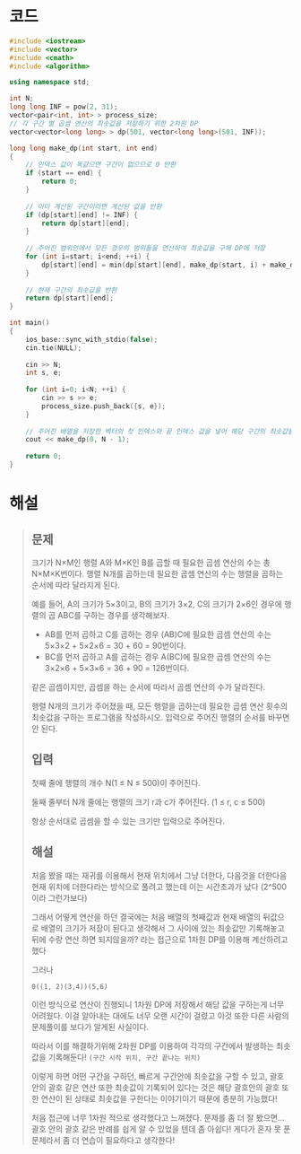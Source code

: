 # 코드

```c++
#include <iostream>
#include <vector>
#include <cmath>
#include <algorithm>

using namespace std;

int N;
long long INF = pow(2, 31);
vector<pair<int, int> > process_size;
// 각 구간 별 곱셈 연산의 최솟값을 저장하기 위한 2차원 DP
vector<vector<long long> > dp(501, vector<long long>(501, INF)); 

long long make_dp(int start, int end)
{
    // 인덱스 값이 똑같으면 구간이 없으므로 0 반환
    if (start == end) {
        return 0;
    }
    
    // 이미 계산된 구간이라면 계산된 값을 반환
    if (dp[start][end] != INF) {
        return dp[start][end];
    }
    
    // 주어진 범위안에서 모든 경우의 범위들을 연산하여 최솟값을 구해 DP에 저장
    for (int i=start; i<end; ++i) {
        dp[start][end] = min(dp[start][end], make_dp(start, i) + make_dp(i+1, end) + (process_size[start].first * process_size[i].second * process_size[end].second));
    }
    
    // 현재 구간의 최솟값을 반환
    return dp[start][end];
}

int main()
{
    ios_base::sync_with_stdio(false);
    cin.tie(NULL);
    
    cin >> N;
    int s, e;
    
    for (int i=0; i<N; ++i) {
        cin >> s >> e;
        process_size.push_back({s, e});
    }
    
    // 주어진 배열을 저장한 벡터의 첫 인덱스와 끝 인덱스 값을 넣어 해당 구간의 최솟값을 출력한다.
    cout << make_dp(0, N - 1);
    
    return 0;
}

```



# 해설

> ## 문제
>
> 크기가 N×M인 행렬 A와 M×K인 B를 곱할 때 필요한 곱셈 연산의 수는 총 N×M×K번이다. 행렬 N개를 곱하는데 필요한 곱셈 연산의 수는 행렬을 곱하는 순서에 따라 달라지게 된다.
>
> 예를 들어, A의 크기가 5×3이고, B의 크기가 3×2, C의 크기가 2×6인 경우에 행렬의 곱 ABC를 구하는 경우를 생각해보자.
>
> - AB를 먼저 곱하고 C를 곱하는 경우 (AB)C에 필요한 곱셈 연산의 수는 5×3×2 + 5×2×6 = 30 + 60 = 90번이다.
> - BC를 먼저 곱하고 A를 곱하는 경우 A(BC)에 필요한 곱셈 연산의 수는 3×2×6 + 5×3×6 = 36 + 90 = 126번이다.
>
> 같은 곱셈이지만, 곱셈을 하는 순서에 따라서 곱셈 연산의 수가 달라진다.
>
> 행렬 N개의 크기가 주어졌을 때, 모든 행렬을 곱하는데 필요한 곱셈 연산 횟수의 최솟값을 구하는 프로그램을 작성하시오. 입력으로 주어진 행렬의 순서를 바꾸면 안 된다.
>
> ## 입력
>
> 첫째 줄에 행렬의 개수 N(1 ≤ N ≤ 500)이 주어진다.
>
> 둘째 줄부터 N개 줄에는 행렬의 크기 r과 c가 주어진다. (1 ≤ r, c ≤ 500)
>
> 항상 순서대로 곱셈을 할 수 있는 크기만 입력으로 주어진다.
>
> ## 해설
>
> 처음 봤을 때는 재귀를 이용해서 현재 위치에서 그냥 더한다, 다음것을 더한다음 현재 위치에 더한다라는 방식으로 풀려고 했는데 이는 시간초과가 났다 (2^500 이라 그런가보다)
>
> 그래서 어떻게 연산을 하던 결국에는 처음 배열의 첫째값과 현재 배열의 뒤값으로 배열의 크기가 저장이 된다고 생각해서 그 사이에 있는 최솟값만 기록해놓고뒤에 수랑 연산 하면 되지않을까? 라는 접근으로 1차원 DP를 이용해 계산하려고 했다
>
> 그러나
>
> ```
> 0((1, 2)(3,4))(5,6)
> ```
>
> 이런 방식으로 연산이 진행되니 1차원 DP에 저장해서 해당 값을 구하는게 너무 어려웠다. 이걸 알아내는 대에도 너무 오랜 시간이 걸렸고 이것 또한 다른 사람의 문제풀이를 보다가 알게된 사실이다.
>
> 따라서 이를 해결하기위해 2차원 DP를 이용하여 각각의 구간에서 발생하는 최솟값을 기록해둔다! `(구간 시작 위치, 구간 끝나는 위치)`
>
> 이렇게 하면 어떤 구간을 구하던, 빠르게 구간안에 최솟값을 구할 수 있고, 괄호 안의 괄호 같은 연산 또한 최솟값이 기록되어 있다는 것은 해당 괄호안의 괄호 또한 연산이 된 상태로 최솟값을 구한다는 이야기이기 때문에 충분히 가능했다!
>
> 처음 접근에 너무 1차원 적으로 생각했다고 느껴졌다. 문제를 좀 더 잘 봤으면... 괄호 안의 괄호 같은 반례를 쉽게 알 수 있었을 텐데 좀 아쉽다! 게다가 혼자 못 푼 문제라서 좀 더 연습이 필요하다고 생각한다!
